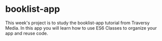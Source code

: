 # booklist-app
This week's project is to study the booklist-app tutorial from Traversy Media. In this app you will learn how to use ES6 Classes to organize your app and reuse code.
